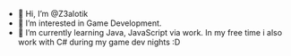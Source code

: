 - 👋 Hi, I’m @Z3alotik
- 👀 I’m interested in Game Development.
- 🌱 I’m currently learning Java, JavaScript via work. In my free time i also work with C# during my game dev nights :D

<!---
Z3alotik/Z3alotik is a ✨ special ✨ repository because its `README.md` (this file) appears on your GitHub profile.
You can click the Preview link to take a look at your changes.
--->
